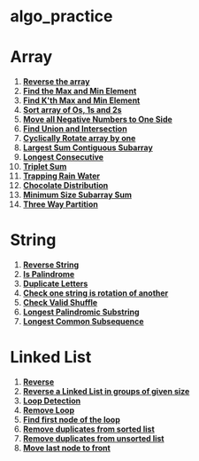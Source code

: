 # algo_practice

Array
=====
1. [**Reverse the array**](./array/reverse_array.cpp)
2. [**Find the Max and Min Element**](./array/minmax.cpp)
3. [**Find K'th Max and Min Element**](./array/kMinMax.cpp)
4. [**Sort array of Os, 1s and 2s**](./array/sort_colors.cpp)
5. [**Move all Negative Numbers to One Side**](./array/shift_negative_postive.cpp)
6. [**Find Union and Intersection**](./array/union_of_two_arrays.cpp)
7. [**Cyclically Rotate array by one**](./array/cyclically_rotate_array.cpp)
8. [**Largest Sum Contiguous Subarray**](./array/maximum_contiguous_sum.cpp)
24. [**Longest Consecutive**](./array/longestConsecutive.cpp)
28. [**Triplet Sum**](./array/tripletSum.cpp)
29. [**Trapping Rain Water**](./array/trappingRainWater.cpp)
30. [**Chocolate Distribution**](./array/chocolateDistribution.cpp)
31. [**Minimum Size Subarray Sum**](./array/minSizeSubarraySumK.cpp)
32. [**Three Way Partition**](./array/threeWayPartition.cpp)

String
======
1. [**Reverse String**](./string/reverse.cpp)
2. [**Is Palindrome**](./string/validPalindrome.cpp)
3. [**Duplicate Letters**](./string/duplicateLetters.cpp)
4. [**Check one string is rotation of another**](./string/areRotation.cpp)
5. [**Check Valid Shuffle**](./string/validShuffle.cpp)
6. [**Longest Palindromic Substring**](./string/longestPalindrome.cpp)
7. [**Longest Common Subsequence**](./string/lcs.cpp)

Linked List
===========
1. [**Reverse**](./linkedList/reverse.cpp)
2. [**Reverse a Linked List in groups of given size**](./linkedList/reverseInGroup.cpp)
3. [**Loop Detection**](./linkedList/detectLoop.cpp)
4. [**Remove Loop**](./linkedList/removeLoop.cpp)
5. [**Find first node of the loop**](./linkedList/loopStartNode.cpp)
6. [**Remove duplicates from sorted list**](./linkedList/removeDuplicates.cpp)
7. [**Remove duplicates from unsorted list**](./linkedList/removeDuplicates2.cpp)
8. [**Move last node to front**](./linkedList/moveToFront.cpp)

